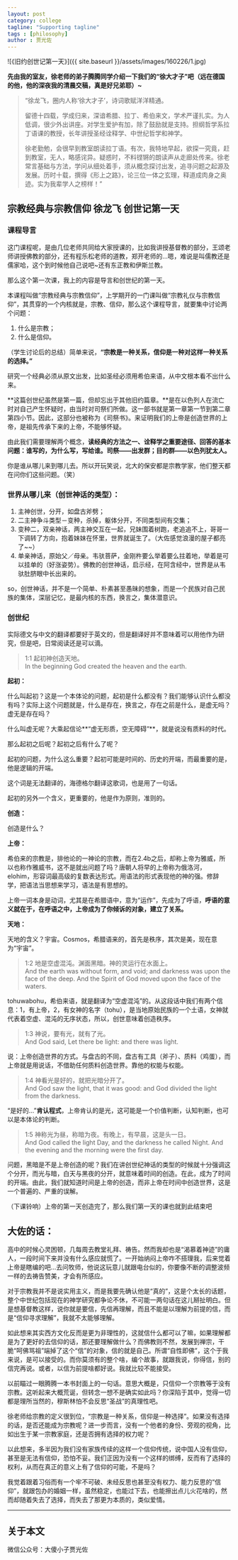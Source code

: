 ```yaml
---
layout: post
category: college
tagline: "Supporting tagline"
tags : [philosophy]
author : 贾光佐
---
```






![《旧约创世记第一天》]({{ site.baseurl }}/assets/images/160226/1.jpg) 

**先由我的室友，徐老师的弟子腾腾同学介绍一下我们的“徐大才子”吧（远在德国的他，他的深夜我的清晨交稿，真是好兄弟耶）~**

> “徐龙飞，圈内人称‘徐大才子’，诗词歌赋洋洋精通。
> 
> 留德十四载，学成归来，深谙希腊、拉丁、希伯来文，学术严谨扎实。为人低调，很少外出讲座。对学生爱护有加，除了鼓励就是支持。担纲哲学系拉丁语课的教授，长年讲授圣经诠释学、中世纪哲学和神学。
> 
> 徐老勤勉，会很早到教室朗读拉丁语。有次，我特地早起，欲探一究竟，赶到教室，无人，略感诧异。疑惑时，不料铿锵的朗读声从走廊处传来。徐老常言基础与方法，学问从细处着手，须从概念探讨出发，追寻问题之起源及发展。历时十载，撰得《形上之路》，论三位一体之玄理，释道成肉身之奥迹。实为我辈学人之榜样！”

## 宗教经典与宗教信仰 徐龙飞 创世记第一天

### 课程导言

这门课程呢，是由几位老师共同给大家授课的，比如我讲授基督教的部分，王颂老师讲授佛教的部分，还有程乐松老师的道教，郑开老师的...嗯，难说是叫儒教还是儒家哈，这个到时候他自己说吧~还有东正教和伊斯兰教。

那么这个第一次课，我上的内容是导言和创世纪的第一天。

本课程叫做“宗教经典与宗教信仰”，上学期开的一门课叫做“宗教礼仪与宗教信仰”，其贯穿的一个内核就是，宗教、信仰，那么这个课程导言，就要集中讨论两个问题：

1. 什么是宗教；
2. 什么是信仰。

（学生讨论后的总结）简单来说，**“宗教是一种关系，信仰是一种对这样一种关系的选择。”**

研究一个经典必须从原文出发，比如圣经必须用希伯来语，从中文根本看不出什么来。

**这篇创世纪虽然是第一篇，但却忘出于其他旧约篇章。**是在以色列人在流亡时对自己产生怀疑时，由当时对司祭们所做。这一部书就是第一章第一节到第二章第四小节。因此，这部分也被称为《司祭书》。来证明我们的上帝是创造世界的上帝，是祖先传承下来的上帝，不能够怀疑。

由此我们需要理解两个概念，**读经典的方法之一、诠释学之重要途径、回答的基本问题：谁写的，为什么写，写给谁。司祭——出发群；目的群——以色列犹太人。**

你是谁从哪儿来到哪儿去。所以开玩笑说，北大的保安都是宗教学家，他们整天都在问你们这些问题。（笑）

### 世界从哪儿来（创世神话的类型）：

1. 主神创世，分开，如盘古斧劈；
2. 二主神争斗类型－变种，杀掉，躯体分开，不同类型间有交集；
3. 变种二，双亲神话，两主神交互在一起，兄妹围着树跑，老追追不上，哥哥一下调转了方向，抱着妹妹在怀里，世界就诞生了。（大佐感觉浪漫的屋子都亮了~~）
4. 单亲神话，原始父／母亲。韦驮菩萨，金刚杵要么举着要么拄着地，举着是可以挂单的（好涨姿势）。佛教的创世神话，启示经，在阿含经中，世界是从韦驮肚脐眼中长出来的。

so，创世神话，并不是一个简单、朴素甚至愚昧的想象，而是一个民族对自己民族的集体，深层记忆，是最内核的东西，换言之，集体潜意识。

### 创世纪

实际德文与中文的翻译都要好于英文的，但是翻译好并不意味着可以用他作为研究，但是吧，日常阅读还是可以滴。

> 1:1 起初神创造天地。  
> In the beginning God created the heaven and the earth.

**起初：**

什么叫起初？这是一个本体论的问题，起初是什么都没有？我们能够认识什么都没有吗？实际上这个问题就是，什么是存在，换言之，存在之前是什么，是虚无吗？虚无是存在吗？

什么叫虚无呢？大乘起信论**“虚无形质，空无障碍”**，就是说没有质料的时代。

那么起初之后呢？起初之后有什么了呢？

起初的问题，为什么这么重要？起初可能是时间的、历史的开端，而最重要的是，他是逻辑的开端。

这个词是无法翻译的，海德格尔翻译这歌词，也是用了一句话。

起初的另外一个含义，更重要的，他是作为原则，准则的。
 
**创造：**

创造是什么？

**上帝：**

希伯来的宗教是，排他论的一神论的宗教，而在2.4b之后，却称上帝为雅威，所以也称作雅威书，这不是就出问题了吗？唐朝人将早的上帝称为俄洛河，elohim，形容词最高级的复数表达形式。用语法的形式表现他的神的强。修辞学，把语法当思想来学习，语法是有思想的。

上帝一词本身是动词，尤其是在希腊语中，意为“运作”，先成为了呼语，**呼语的意义就在于，在呼语之中，上帝成为了你倾诉的对象，建立了关系。**
 
**天地：**

天地的含义？宇宙。Cosmos，希腊语来的，首先是秩序，其次是美，现在意为“宇宙”。

> 1:2 地是空虚混沌。渊面黑暗。神的灵运行在水面上。  
> And the earth was without form, and void; and darkness was upon the face of the deep. And the Spirit of God moved upon the face of the waters.

tohuwabohu，希伯来语，就是翻译为“空虚混沌”的。从这段话中我们有两个信息：1，有上帝，2，有女神的名字（tohu），是当地原始民族的一个土语，女神就代表着空虚、混沌的无序状态，所以，创世意味着创造秩序。

> 1:3 神说，要有光，就有了光。  
> And God said, Let there be light: and there was light.

说：上帝创造世界的方式。与盘古的不同，盘古有工具（斧子）、质料（鸡蛋），而上帝就是用说话，不借助任何质料创造世界。靠他的权能与权能。

> 1:4 神看光是好的，就把光暗分开了。  
> And God saw the light, that it was good: and God divided the light from the darkness.  

“是好的…”**肯认程式**，上帝肯认的是光，这可能是一个价值判断，认知判断，也可以是本体论的判断。
 
> 1:5 神称光为昼，称暗为夜。有晚上，有早晨，这是头一日。  
> And God called the light Day, and the darkness he called Night. And the evening and the morning were the first day.

问题，黑暗是不是上帝创造的呢？我们在讲创世纪神话的类型的时候就十分强调这个分开，而光与暗，白天与黑夜的分开，就意味着时间的创造。在此，成为了时间的开端。由此，我们就知道时间是上帝的创造，而非上帝在时间中创造世界，这是一个普遍的、严重的误解。

（下课铃响）上帝的第一天创造完了，那么我们第一天的课也就到此结束吧

## 大佐的话：

高中的时候心灵困顿，几每周去教堂礼拜、祷告。然而我却也是“渴慕着神迹”的庸人，一段时间下来并没有什么感应就慌了。一开始纳闷上帝咋不搭理我，后来觉着上帝是瞎编的吧...去问牧师，他说这玩意儿就跟电台似的，你要像不断的调整波频一样的去祷告赞美，才会有所感应。

对于宗教我并不是说实用主义，而是我要先确认他是“真的”，这是个太长的话题，整个中世纪包括现在的神学研究都争论不休，不可能一两句话在这儿掰扯明白。但是想基督教这样，说你就是要信，先信再理解，而且不能是以理解为前提的信，而是“信仰寻求理解”，我就不太能够理解。

如此想来其实西方文化反而是更为非理性的，这就信什么都可以了嘛，如果理解都是为了更好的去信仰的话，那还要理解做什么？而佛教则不然，发展到禅宗，干脆“呵佛骂祖”端掉了这个“信”的对象，信的就是自己。所谓“自性即佛”，这个于我来说，是可以接受的。而你莫须有的整个啥，编个故事，就跟我说，你得信，别的信完再说。或者，以信为前提啥都好说。我就比较不能接受。

以前瞄过一眼腾腾一本书封面上的一句话。意思大概是，只信仰一个宗教等于没有宗教。这听起来大概荒诞，但转念一想不是确实如此吗？你深陷于其中，觉得一切都是理所当然的，穆斯林怕不会反思“圣战”的真理性吧。

徐老师给宗教的定义很到位，“宗教是一种关系，信仰是一种选择”。如果没有选择的话，是否还能成为宗教呢？进一步而言，没有一个他者的身份、旁观的视角，比如出生于某一宗教家庭，还是否拥有选择的权力呢？

以此想来，多半因为我们没有家族传续的这样一个信仰传统，说中国人没有信仰，甚至是无法有信仰，恐怕不妥。我们正因为没有一个这样的绑缚，反而有了选择的权利，从而在真正的意义上有了信仰的可能，不是吗？

我觉着跟着习俗而有一个牢不可破、未经反思也甚至没有权力、能力反思的“信仰”，就跟包办的婚姻一样，虽然稳定，也能过下去，也能擦出点儿火花啥的，然而却随着失去了选择，而失去了那更为本质的，类似爱情。

---

## 关于本文

微信公众号：大傻小子贾光佐
